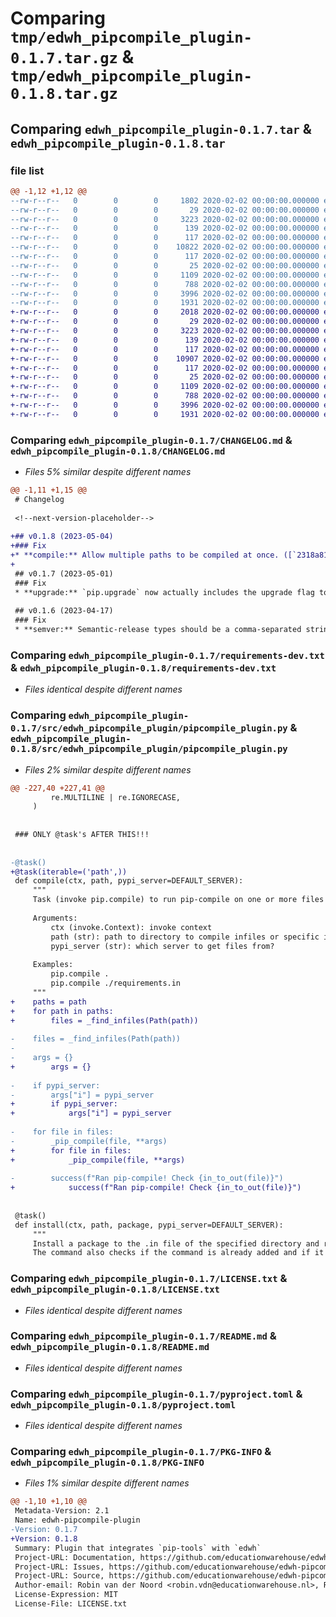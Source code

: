 # Comparing `tmp/edwh_pipcompile_plugin-0.1.7.tar.gz` & `tmp/edwh_pipcompile_plugin-0.1.8.tar.gz`

## Comparing `edwh_pipcompile_plugin-0.1.7.tar` & `edwh_pipcompile_plugin-0.1.8.tar`

### file list

```diff
@@ -1,12 +1,12 @@
--rw-r--r--   0        0        0     1802 2020-02-02 00:00:00.000000 edwh_pipcompile_plugin-0.1.7/CHANGELOG.md
--rw-r--r--   0        0        0       29 2020-02-02 00:00:00.000000 edwh_pipcompile_plugin-0.1.7/requirements-dev.in
--rw-r--r--   0        0        0     3223 2020-02-02 00:00:00.000000 edwh_pipcompile_plugin-0.1.7/requirements-dev.txt
--rw-r--r--   0        0        0      139 2020-02-02 00:00:00.000000 edwh_pipcompile_plugin-0.1.7/src/edwh_pipcompile_plugin/__about__.py
--rw-r--r--   0        0        0      117 2020-02-02 00:00:00.000000 edwh_pipcompile_plugin-0.1.7/src/edwh_pipcompile_plugin/__init__.py
--rw-r--r--   0        0        0    10822 2020-02-02 00:00:00.000000 edwh_pipcompile_plugin-0.1.7/src/edwh_pipcompile_plugin/pipcompile_plugin.py
--rw-r--r--   0        0        0      117 2020-02-02 00:00:00.000000 edwh_pipcompile_plugin-0.1.7/tests/__init__.py
--rw-r--r--   0        0        0       25 2020-02-02 00:00:00.000000 edwh_pipcompile_plugin-0.1.7/.gitignore
--rw-r--r--   0        0        0     1109 2020-02-02 00:00:00.000000 edwh_pipcompile_plugin-0.1.7/LICENSE.txt
--rw-r--r--   0        0        0      788 2020-02-02 00:00:00.000000 edwh_pipcompile_plugin-0.1.7/README.md
--rw-r--r--   0        0        0     3996 2020-02-02 00:00:00.000000 edwh_pipcompile_plugin-0.1.7/pyproject.toml
--rw-r--r--   0        0        0     1931 2020-02-02 00:00:00.000000 edwh_pipcompile_plugin-0.1.7/PKG-INFO
+-rw-r--r--   0        0        0     2018 2020-02-02 00:00:00.000000 edwh_pipcompile_plugin-0.1.8/CHANGELOG.md
+-rw-r--r--   0        0        0       29 2020-02-02 00:00:00.000000 edwh_pipcompile_plugin-0.1.8/requirements-dev.in
+-rw-r--r--   0        0        0     3223 2020-02-02 00:00:00.000000 edwh_pipcompile_plugin-0.1.8/requirements-dev.txt
+-rw-r--r--   0        0        0      139 2020-02-02 00:00:00.000000 edwh_pipcompile_plugin-0.1.8/src/edwh_pipcompile_plugin/__about__.py
+-rw-r--r--   0        0        0      117 2020-02-02 00:00:00.000000 edwh_pipcompile_plugin-0.1.8/src/edwh_pipcompile_plugin/__init__.py
+-rw-r--r--   0        0        0    10907 2020-02-02 00:00:00.000000 edwh_pipcompile_plugin-0.1.8/src/edwh_pipcompile_plugin/pipcompile_plugin.py
+-rw-r--r--   0        0        0      117 2020-02-02 00:00:00.000000 edwh_pipcompile_plugin-0.1.8/tests/__init__.py
+-rw-r--r--   0        0        0       25 2020-02-02 00:00:00.000000 edwh_pipcompile_plugin-0.1.8/.gitignore
+-rw-r--r--   0        0        0     1109 2020-02-02 00:00:00.000000 edwh_pipcompile_plugin-0.1.8/LICENSE.txt
+-rw-r--r--   0        0        0      788 2020-02-02 00:00:00.000000 edwh_pipcompile_plugin-0.1.8/README.md
+-rw-r--r--   0        0        0     3996 2020-02-02 00:00:00.000000 edwh_pipcompile_plugin-0.1.8/pyproject.toml
+-rw-r--r--   0        0        0     1931 2020-02-02 00:00:00.000000 edwh_pipcompile_plugin-0.1.8/PKG-INFO
```

### Comparing `edwh_pipcompile_plugin-0.1.7/CHANGELOG.md` & `edwh_pipcompile_plugin-0.1.8/CHANGELOG.md`

 * *Files 5% similar despite different names*

```diff
@@ -1,11 +1,15 @@
 # Changelog
 
 <!--next-version-placeholder-->
 
+## v0.1.8 (2023-05-04)
+### Fix
+* **compile:** Allow multiple paths to be compiled at once. ([`2318a81`](https://github.com/educationwarehouse/edwh-pipcompile-plugin/commit/2318a81929ea2425845fb5569e018407a2a4cf52))
+
 ## v0.1.7 (2023-05-01)
 ### Fix
 * **upgrade:** `pip.upgrade` now actually includes the upgrade flag to pip-compile ([`8ada23d`](https://github.com/educationwarehouse/edwh-pipcompile-plugin/commit/8ada23df192f3813a6628c0ca77169dadae058ca))
 
 ## v0.1.6 (2023-04-17)
 ### Fix
 * **semver:** Semantic-release types should be a comma-separated string, not an array ([`4dd0394`](https://github.com/educationwarehouse/edwh-pipcompile-plugin/commit/4dd039434decb2ed8e2b1feff6a061f5bc49b4e3))
```

### Comparing `edwh_pipcompile_plugin-0.1.7/requirements-dev.txt` & `edwh_pipcompile_plugin-0.1.8/requirements-dev.txt`

 * *Files identical despite different names*

### Comparing `edwh_pipcompile_plugin-0.1.7/src/edwh_pipcompile_plugin/pipcompile_plugin.py` & `edwh_pipcompile_plugin-0.1.8/src/edwh_pipcompile_plugin/pipcompile_plugin.py`

 * *Files 2% similar despite different names*

```diff
@@ -227,40 +227,41 @@
         re.MULTILINE | re.IGNORECASE,
     )
 
 
 ### ONLY @task's AFTER THIS!!!
 
 
-@task()
+@task(iterable=('path',))
 def compile(ctx, path, pypi_server=DEFAULT_SERVER):
     """
     Task (invoke pip.compile) to run pip-compile on one or more files (-f requirements1.in -f requirements2.in)
 
     Arguments:
         ctx (invoke.Context): invoke context
         path (str): path to directory to compile infiles or specific infile
         pypi_server (str): which server to get files from?
 
     Examples:
         pip.compile .
         pip.compile ./requirements.in
     """
+    paths = path
+    for path in paths:
+        files = _find_infiles(Path(path))
 
-    files = _find_infiles(Path(path))
-
-    args = {}
+        args = {}
 
-    if pypi_server:
-        args["i"] = pypi_server
+        if pypi_server:
+            args["i"] = pypi_server
 
-    for file in files:
-        _pip_compile(file, **args)
+        for file in files:
+            _pip_compile(file, **args)
 
-        success(f"Ran pip-compile! Check {in_to_out(file)}")
+            success(f"Ran pip-compile! Check {in_to_out(file)}")
 
 
 @task()
 def install(ctx, path, package, pypi_server=DEFAULT_SERVER):
     """
     Install a package to the .in file of the specified directory and re-compile the requirements.txt
     The command also checks if the command is already added and if it exists on the specified pypi server
```

### Comparing `edwh_pipcompile_plugin-0.1.7/LICENSE.txt` & `edwh_pipcompile_plugin-0.1.8/LICENSE.txt`

 * *Files identical despite different names*

### Comparing `edwh_pipcompile_plugin-0.1.7/README.md` & `edwh_pipcompile_plugin-0.1.8/README.md`

 * *Files identical despite different names*

### Comparing `edwh_pipcompile_plugin-0.1.7/pyproject.toml` & `edwh_pipcompile_plugin-0.1.8/pyproject.toml`

 * *Files identical despite different names*

### Comparing `edwh_pipcompile_plugin-0.1.7/PKG-INFO` & `edwh_pipcompile_plugin-0.1.8/PKG-INFO`

 * *Files 1% similar despite different names*

```diff
@@ -1,10 +1,10 @@
 Metadata-Version: 2.1
 Name: edwh-pipcompile-plugin
-Version: 0.1.7
+Version: 0.1.8
 Summary: Plugin that integrates `pip-tools` with `edwh`
 Project-URL: Documentation, https://github.com/educationwarehouse/edwh-pipcompile-plugin#readme
 Project-URL: Issues, https://github.com/educationwarehouse/edwh-pipcompile-plugin/issues
 Project-URL: Source, https://github.com/educationwarehouse/edwh-pipcompile-plugin
 Author-email: Robin van der Noord <robin.vdn@educationwarehouse.nl>, Remco Boerma <remco.b@educationwarehouse.nl>
 License-Expression: MIT
 License-File: LICENSE.txt
```


